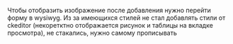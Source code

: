 Чтобы отобразить изображение после добавления нужно перейти форму в wysiwyg. 
Из за имеющихся стилей не стал добавлять стили от ckeditor (некоретктно отображается рисунок и таблицы на вкладке просмотра), не стакались, нужно самому прописывать
